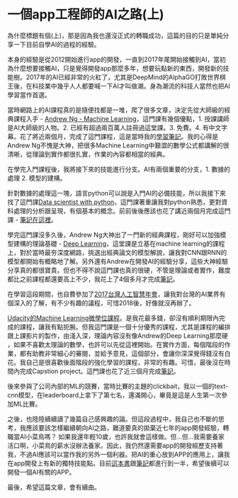 # 一個app工程師的AI之路(上)

為什麼標題有個(上)，那是因為我也還沒正式的轉職成功，這篇的目的只是單純分享一下目前自學AI的過程的經驗。

本身的經驗是從2012開始進行app的開發，一直到2017年尾開始接觸到AI，當初為什麼想要接觸AI，只是覺得開發app那麼多年，想要玩點新的東西，開發新的技能樹。2017年的AI已經非常的火紅了，尤其是DeepMind的AlphaGO打敗世界棋王後，在科技業中幾乎人人都要喊一下AI才叫做潮。身為潮流的科技人當然也把AI學習當作首選。

當時網路上的AI課程真的是隨便找都是一堆，爬了很多文章，決定先從大師級的經典課程入手 - [Andrew Ng - Machine Learning](https://zh-tw.coursera.org/learn/machine-learning)，這門課有幾個優點，1. 授課講師是AI大師級的人物。2. 已經有超過兩百萬人註冊過這堂課。3. 免費。4. 有中文字幕。花了將近兩個月，完成了這門課程，這是當時我的[學習筆記](https://github.com/htaiwan/note-andrew-machine-learning)。我的心得是Andrew Ng不愧是大神，把很多Machine Learning中艱澀的數學公式都講解的很清晰，從理論到實作都很扎實，作業的內容都相當的經典。

在學完入門課程後，我將接下來的技能進行分支。AI有兩個重要的分支，1. 數據的處理 2. 模型的建構。

針對數據的處理這一塊，語言python可以說是入門AI的必備技能，所以我接下來找了這門課[Data scientist with python](https://www.datacamp.com/tracks/data-scientist-with-python)，這門課著重讓我對python熟悉，更對資料處理的分析跟呈現，有個基本的概念。前前後後應該也花了講近兩個月完成這門課 - [筆記在這裡](https://htaiwan.gitbooks.io/data-scientist-with-python/content/)。

學完這門課沒多久後，Andrew Ng大神出了一門新的經典課程，剛好可以加強模型建構的理論基礎 - [Deep Learning](https://zh-tw.coursera.org/specializations/deep-learning)，這堂課是立基在machine learning的課程上，對於當時最夯深度網路，挑選出經典論文的模型解說，讓我對CNN跟RNN的模型都開始有概略地了解。另外還有Andrew在開發AI的經驗分享，這些大神經驗分享真的都很寶貴。但也不得不說這門課也真的很硬，不管是理論或者實作，難度都比之前課程都還要高上不少，我花上了4個多月才完成[筆記](https://htaiwan.gitbooks.io/deep-learning-specialization/content/)。

在學習這段期間，也自費參加了[2017台灣人工智慧年會](http://datasci.tw/agenda/?conf=AI)，讓我對台灣的AI業界有個深入的了解，有不少有趣的議程，可惜2018後，好像就沒再辦了。

[Udacity的Machine Learning微學位課程](https://www.udacity.com/course/machine-learning-engineer-nanodegree--nd009t)。是我花最多錢，卻沒有順利期限內完成的課程，讓我有點扼腕。但我這門課是一個十分優秀的課程，尤其是課程的編排跟上課影片的製作，由淺入深，理論內容沒有像Andrew的Deep Learning那麼硬 ，如果不喜歡太理論的數學，也許可以先從這裡開始。在實作方面，每個階段的作業，都有助教非常細心的審閱，並給予意見，這個部分，會讓你深深覺得錢沒有白花。我自己是很喜歡後面階段的強化學習的課程，非常的有趣。可惜，最後沒在時間內完成Capstion project。這門課也花了近三個月完成[筆記](https://github.com/htaiwan/note-Udacity-machine-learning)。

後來參與了公司內部的ML的競賽，當時比賽的主題的clickbait，我以一個的text-cnn模型，在leaderboard上拿下了第七名，還滿開心，畢竟是這是人生第一次參加ML比賽。

之後，也陸陸續續讀了幾篇自己感興趣的論。但這段過程中，我自己也不斷的思考，我應該要該怎樣繼續朝向AI之路，難道要真的拋棄近七年的app開發經驗，轉職當AI小菜鳥嗎？ 如果我還年輕10歲，也許我就會這樣做。但...但...我需要養家活口啊，小菜鳥的薪水沒辦法養家。因此，我仍然還需要app的開發經歷支持著我，不過AI應該可以當作我的另外一個利器。把AI的重心放到APP的應用上，讓我在app開發上有新的獨特技能點。目前[這本書](https://store.raywenderlich.com/products/machine-learning-by-tutorials)跟[筆記](https://cheng-htaiwan.gitbook.io/htaiwan/machinelearningios-bi-ji)都進行到一半，希望後續可以開發一個AI有關的APP。

最後，希望這篇文章，會有續曲。 

